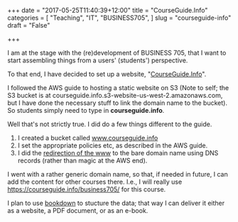 +++
date = "2017-05-25T11:40:39+12:00"
title = "CourseGuide.Info"
categories = [
  "Teaching",
  "IT",
  "BUSINESS705",
]
slug = "courseguide-info"
draft = "False"

+++

I am at the stage with the (re)development of BUSINESS 705, that I want to start assembling things from a users' (students') perspective.

To that end, I have decided to set up a website, "[CourseGuide.Info](https://CourseGuide.Info/)".

I followed the AWS guide to hosting a static website on S3 (Note to self; the S3 bucket is at courseguide.info.s3-website-us-west-2.amazonaws.com, but I have done the necessary stuff to link the domain name to the bucket). So students simply need to type in **courseguide.info**. 

Well that's not strictly true. I did do a few things different to the guide.

1. I created a bucket called www.courseguide.info
2. I set the appropriate policies etc, as described in the AWS guide.
3. I did the [redirection of the www](https://www.petersmith.org/2016/12/11/hugo-and-aws-s3/) to the
   bare domain name using DNS records (rather than magic at the AWS
   end).

I went with a rather generic domain name, so that, if needed in
future, I can add the content for other courses there. I.e., I will
really use https://courseguide.info/business705/ for this course.

I plan to use [bookdown](https://bookdown.org/yihui/bookdown/) to
stucture the data; that way I can deliver it either as a website, a
PDF document, or as an e-book.


